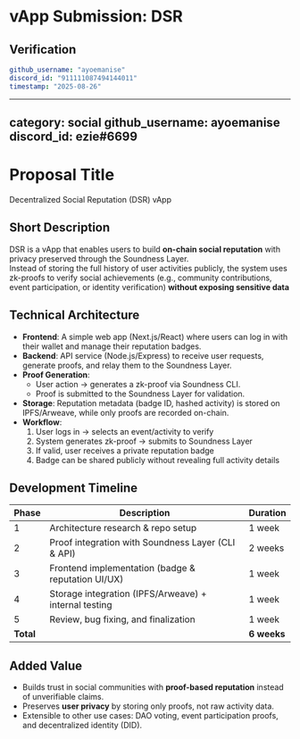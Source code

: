 # vApp Submission: DSR

## Verification
```yaml
github_username: "ayoemanise"
discord_id: "911111087494144011"
timestamp: "2025-08-26"
```

---
category: social
github_username: ayoemanise
discord_id: ezie#6699
---

# Proposal Title
Decentralized Social Reputation (DSR) vApp

## Short Description
DSR is a vApp that enables users to build **on-chain social reputation** with privacy preserved through the Soundness Layer.  
Instead of storing the full history of user activities publicly, the system uses zk-proofs to verify social achievements (e.g., community contributions, event participation, or identity verification) **without exposing sensitive data**

## Technical Architecture
- **Frontend**: A simple web app (Next.js/React) where users can log in with their wallet and manage their reputation badges.  
- **Backend**: API service (Node.js/Express) to receive user requests, generate proofs, and relay them to the Soundness Layer.  
- **Proof Generation**:  
  - User action → generates a zk-proof via Soundness CLI.  
  - Proof is submitted to the Soundness Layer for validation.  
- **Storage**: Reputation metadata (badge ID, hashed activity) is stored on IPFS/Arweave, while only proofs are recorded on-chain.  
- **Workflow**:  
  1. User logs in → selects an event/activity to verify  
  2. System generates zk-proof → submits to Soundness Layer  
  3. If valid, user receives a private reputation badge  
  4. Badge can be shared publicly without revealing full activity details  

## Development Timeline
| Phase | Description | Duration |
|-------|-------------|----------|
| 1     | Architecture research & repo setup | 1 week |
| 2     | Proof integration with Soundness Layer (CLI & API) | 2 weeks |
| 3     | Frontend implementation (badge & reputation UI/UX) | 1 week |
| 4     | Storage integration (IPFS/Arweave) + internal testing | 1 week |
| 5     | Review, bug fixing, and finalization | 1 week |
| **Total** |  | **6 weeks** |

## Added Value
- Builds trust in social communities with **proof-based reputation** instead of unverifiable claims.  
- Preserves **user privacy** by storing only proofs, not raw activity data.  
- Extensible to other use cases: DAO voting, event participation proofs, and decentralized identity (DID).  
